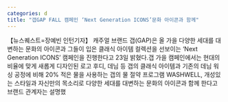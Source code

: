```yaml
---
categories: d
title: "갭GAP FALL 캠페인 ‘Next Generation ICONS’문화 아이콘과 함께"
---
```

【뉴스퀘스트=장예빈 인턴기자】 캐주얼 브랜드 갭(GAP)은 올 가을 다양한 세대를 대변하는 문화의 아이콘과 그들이 입은 클래식 아이템 컬렉션을 선보이는 ‘Next Generation ICONS’ 캠페인을 진행한다고 23일 밝혔다.갭 가을 캠페인에서는 현대의 비율에 맞게 새롭게 디자인된 로고 후디, 데님 등 갭의 클래식 아이템과 기존의 데님 워싱 공정에 비해 20% 적은 물을 사용하는 갭의 물 절약 프로그램 WASHWELL, 개성있는 스타일과 자신만의 목소리로 다양한 세대를 대변하는 문화의 아이콘과 함께 한다고 브랜드 관계자는 설명했